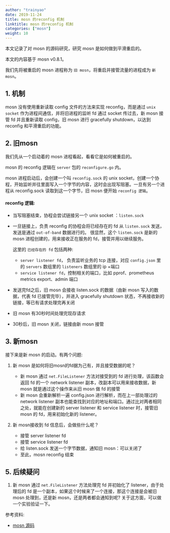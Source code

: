 ```yaml
---
author: "trainyao"
date: 2019-11-24
title: mosn 的reconfig 机制
linktitle: mosn 的reconfig 机制
categories: ["mosn"]
weight: 10
---
```


本文记录了对 mosn 的源码研究，研究 mosn 是如何做到平滑重启的。

本文的内容基于 mosn v0.8.1。

我们先将被重启的 mosn 进程称为 `旧 mosn`，将重启并接管流量的进程成为 `新 mosn`。

## 1. 机制
mosn 没有使用重新读取 config 文件的方法来实现 reconfig，而是通过 `unix socket` 作为进程间通信，并将旧进程的监听 fd 通过 socket 传过去，新 mosn 接管 fd 并且重新读取 config，旧 mosn 进行 gracefully shutdown，以达到 reconfig 和平滑重启的功能。

## 2. 旧mosn

我们先从一个启动着的 mosn 进程看起，看看它是如何被重启的。

mosn 的 reconfig 逻辑在 `server` 包的 `reconfigure.go` 内。 

mosn 进程启动后，会创建一个叫 `reconfig.sock` 的 unix socket，创建一个协程，开始监听并往里面写入一个字节的内容，这时会出现写阻塞。一旦有另一个进程从 reconfig.sock 读取到这一个字节，旧 mosn 便开始 `reconfig 逻辑`。

#### reconfig 逻辑: 

- 当写阻塞结束，协程会尝试链接另一个 unix socket ：`listen.sock`
- 一旦链接上，负责 reconfig 的协程会将已经存在的 fd 从 `listen.sock` 发送，发送是通过 `out-of-band` 数据进行的。 很显然，这个 `listen.sock` 是新的 mosn 进程创建的，用来接收正在服务的 fd，接管并用以继续服务。

	这里的 `已经存在的 fd` 包括两种:
	- `server listener fd`， 负责监听业务的 tcp 连接，对应 `config.json` 里的 `servers` 数组里的 `listeners` 数组里的 ip +端口
	- `service listener fd`，控制相关的端口，比如 pprof、prometheus metrics export、admin 端口
- 发送完fd之后，旧 mosn 会接收 listen.sock 的数据（由新 mosn 写入的数据，代表 fd 已接管完毕），并进入 gracefully shutdown 状态，不再接收新的链接，等已有请求处理完再关闭
- 旧 mosn 有30秒时间处理完现存请求
- 30秒后，旧 mosn 关闭，链接由新 mosn 接管

## 3. 新mosn
接下来是新 mosn 的启动。有两个问题: 

1. 新 mosn 是如何将旧mosn的fd据为己有，并且接受数据的呢？

	- 新 mosn 通过 `net.FileListener` 方法对接受到的 fd 进行处理，该函数会返回 fd 的一个 network listener 副本，改副本可以用来接收数据，新 mosn 就是通过这个操作来从旧 mosn 做 fd 的接管
	- 新 mosn 会重新解析一遍 config.json 进行解析，而在上一部处理过的 network listener 副本也能查找到对应的地址和端口。通过比对两者相同之处，就能在创建新的 server listener 和 service listener 时，接管旧 mosn 的 fd，用来初始化新的 listener。

2. 新 mosn接收到 fd 信息后，会做些什么呢？

	- 接管 server listener fd
	- 接管 service listener fd
	- 给 listen.sock 发送一个字节数据，通知旧 mosn：可以关闭了
	- 至此，mosn reconfig 结束

## 5. 后续疑问
1. 新 mosn 通过 `net.FileListener` 方法处理完 fd 并初始化了 listener，由于处理后的 fd 是一个副本，如果这个时候来了一个连接，那这个连接是会被旧 mosn 处理到，还是新 mosn，还是两者都会通知到呢? 关于这方面，可以做一个实验验证一下。

参考资料:

- [mosn 源码](https://github.com/mosn/mosn)
